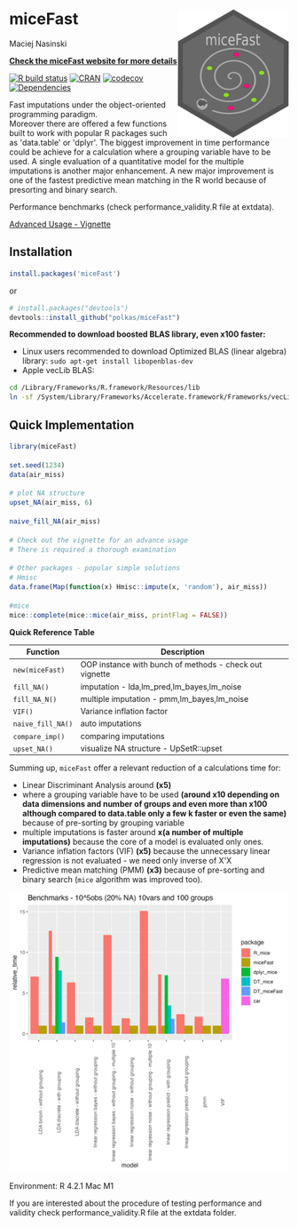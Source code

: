 # miceFast <a href='https://github.com/polkas/miceFast'><img src='man/figures/miceFast_logo.png' align="right" width="200" /></a>
Maciej Nasinski  

[**Check the miceFast website for more details**](https://polkas.github.io/miceFast/index.html)

[![R build status](https://github.com/polkas/miceFast/workflows/R-CMD-check/badge.svg)](https://github.com/polkas/miceFast/actions)
[![CRAN](http://www.r-pkg.org/badges/version/miceFast)](https://cran.r-project.org/package=miceFast)
[![codecov](https://codecov.io/gh/Polkas/miceFast/branch/main/graph/badge.svg)](https://app.codecov.io/gh/Polkas/miceFast)
[![Dependencies](https://tinyverse.netlify.app/badge/miceFast)](https://cran.r-project.org/package=miceFast)

Fast imputations under the object-oriented programming paradigm. 	
Moreover there are offered a few functions built to work with popular R packages such as 'data.table' or 'dplyr'.
The biggest improvement in time performance could be achieve for a calculation where a grouping variable have to be used.
A single evaluation of a quantitative model for the multiple imputations is another major enhancement.
A new major improvement is one of the fastest predictive mean matching in the R world because of presorting and binary search.

Performance benchmarks (check performance_validity.R file at extdata).

[Advanced Usage - Vignette](https://polkas.github.io/miceFast/articles/miceFast-intro.html)

## Installation

```r
install.packages('miceFast')
```

or

```r
# install.packages("devtools")
devtools::install_github("polkas/miceFast")
```

**Recommended to download boosted BLAS library, even x100 faster:**

- Linux users recommended to download Optimized BLAS (linear algebra) library: `sudo apt-get install libopenblas-dev`
- Apple vecLib BLAS:
```bash
cd /Library/Frameworks/R.framework/Resources/lib
ln -sf /System/Library/Frameworks/Accelerate.framework/Frameworks/vecLib.framework/Versions/Current/libBLAS.dylib libRblas.dylib
```

## Quick Implementation

```r
library(miceFast)

set.seed(1234)
data(air_miss)

# plot NA structure
upset_NA(air_miss, 6)

naive_fill_NA(air_miss)

# Check out the vignette for an advance usage
# There is required a thorough examination

# Other packages - popular simple solutions
# Hmisc
data.frame(Map(function(x) Hmisc::impute(x, 'random'), air_miss))

#mice
mice::complete(mice::mice(air_miss, printFlag = FALSE))

```

**Quick Reference Table** 

|  Function | Description |
|----------------------|----------------------|
| `new(miceFast)` | OOP instance with bunch of methods - check out vignette |
| `fill_NA()`  |  imputation - lda,lm_pred,lm_bayes,lm_noise |
| `fill_NA_N()` |   multiple imputation - pmm,lm_bayes,lm_noise |
| `VIF()` | Variance inflation factor |
| `naive_fill_NA()` | auto imputations |  
| `compare_imp()` | comparing imputations | 
| `upset_NA()` | visualize NA structure - UpSetR::upset|

Summing up, `miceFast` offer a relevant reduction of a calculations time for:  

- Linear Discriminant Analysis around **(x5)**
- where a grouping variable have to be used **(around x10 depending on data dimensions and number of groups and even more than x100 although compared to data.table only a few k faster or even the same)** because of pre-sorting by grouping variable
- multiple imputations is faster around **x(a number of multiple imputations)** because the core of a model is evaluated only ones.
- Variance inflation factors (VIF) **(x5)** because the unnecessary linear regression is not evaluated - we need only inverse of X'X
- Predictive mean matching (PMM) **(x3)** because of pre-sorting and binary search (`mice` algorithm was improved too).

![](man/figures/g_summary.png)

Environment: R 4.2.1 Mac M1

If you are interested about the procedure of testing performance and validity check performance_validity.R file at the extdata folder.
